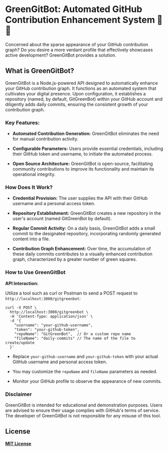 # GreenGitBot: Automated GitHub Contribution Enhancement System 🤖🌱

Concerned about the sparse appearance of your GitHub contribution graph? Do you desire a more verdant profile that effectively showcases active development?  GreenGitBot provides a solution.

## What is GreenGitBot?

GreenGitBot is a Node.js-powered API designed to automatically enhance your GitHub contribution graph.  It functions as an automated system that cultivates your digital presence.  Upon configuration, it establishes a repository (named, by default, GitGreenBot) within your GitHub account and diligently adds daily commits, ensuring the consistent growth of your contribution graph.

### Key Features:

* **Automated Contribution Generation:** GreenGitBot eliminates the need for manual contribution activity.

* **Configurable Parameters:** Users provide essential credentials, including their GitHub token and username, to initiate the automated process.

* **Open Source Architecture:** GreenGitBot is open-source, facilitating community contributions to improve its functionality and maintain its operational integrity.

### How Does It Work?

* **Credential Provision:** The user supplies the API with their GitHub username and a personal access token.

* **Repository Establishment:** GreenGitBot creates a new repository in the user's account (named GitGreenBot by default).

* **Regular Commit Activity:** On a daily basis, GreenGitBot adds a small commit to the designated repository, incorporating randomly generated content into a file.

* **Contribution Graph Enhancement:** Over time, the accumulation of these daily commits contributes to a visually enhanced contribution graph, characterized by a greater number of green squares.

### How to Use GreenGitBot

**API Interaction:**

Utilize a tool such as curl or Postman to send a POST request to `http://localhost:3000/gitgreenbot`:

```curl
curl -X POST \
  http://localhost:3000/gitgreenbot \
  -H 'Content-Type: application/json' \
  -d '{
    "username": "your-github-username",
    "token": "your-github-token",
    "repoName": "GitGreenBot",  // Or a custom repo name
    "fileName": "daily-commits" // The name of the file to create/update
  }'
```

* Replace `your-github-username` and `your-github-token` with your actual GitHub username and personal access token.

* You may customize the `repoName` and `fileName` parameters as needed.

* Monitor your GitHub profile to observe the appearance of new commits.

### Disclaimer

GreenGitBot is intended for educational and demonstration purposes.  Users are advised to ensure their usage complies with GitHub's terms of service.  The developer of GreenGitBot is not responsible for any misuse of this tool.

## License 

[**MIT License**](https://github.com/mdazlaanzubair/green-git-bot/blob/main/LICENSE)
